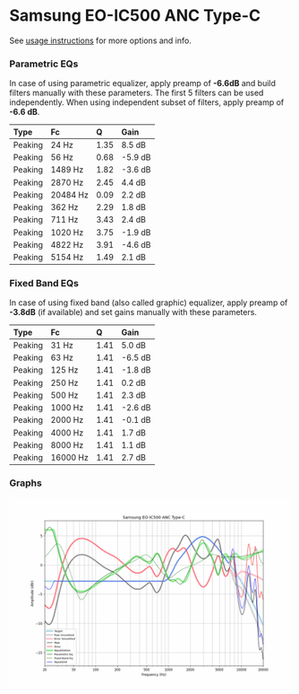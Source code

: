 # Samsung EO-IC500 ANC Type-C
See [usage instructions](https://github.com/jaakkopasanen/AutoEq#usage) for more options and info.

### Parametric EQs
In case of using parametric equalizer, apply preamp of **-6.6dB** and build filters manually
with these parameters. The first 5 filters can be used independently.
When using independent subset of filters, apply preamp of **-6.6 dB**.

| Type    | Fc       |    Q | Gain    |
|:--------|:---------|:-----|:--------|
| Peaking | 24 Hz    | 1.35 | 8.5 dB  |
| Peaking | 56 Hz    | 0.68 | -5.9 dB |
| Peaking | 1489 Hz  | 1.82 | -3.6 dB |
| Peaking | 2870 Hz  | 2.45 | 4.4 dB  |
| Peaking | 20484 Hz | 0.09 | 2.2 dB  |
| Peaking | 362 Hz   | 2.29 | 1.8 dB  |
| Peaking | 711 Hz   | 3.43 | 2.4 dB  |
| Peaking | 1020 Hz  | 3.75 | -1.9 dB |
| Peaking | 4822 Hz  | 3.91 | -4.6 dB |
| Peaking | 5154 Hz  | 1.49 | 2.1 dB  |

### Fixed Band EQs
In case of using fixed band (also called graphic) equalizer, apply preamp of **-3.8dB**
(if available) and set gains manually with these parameters.

| Type    | Fc       |    Q | Gain    |
|:--------|:---------|:-----|:--------|
| Peaking | 31 Hz    | 1.41 | 5.0 dB  |
| Peaking | 63 Hz    | 1.41 | -6.5 dB |
| Peaking | 125 Hz   | 1.41 | -1.8 dB |
| Peaking | 250 Hz   | 1.41 | 0.2 dB  |
| Peaking | 500 Hz   | 1.41 | 2.3 dB  |
| Peaking | 1000 Hz  | 1.41 | -2.6 dB |
| Peaking | 2000 Hz  | 1.41 | -0.1 dB |
| Peaking | 4000 Hz  | 1.41 | 1.7 dB  |
| Peaking | 8000 Hz  | 1.41 | 1.1 dB  |
| Peaking | 16000 Hz | 1.41 | 2.7 dB  |

### Graphs
![](./Samsung%20EO-IC500%20ANC%20Type-C.png)